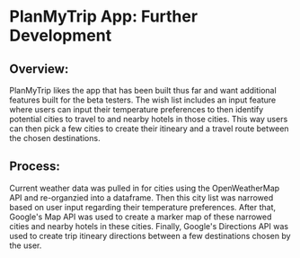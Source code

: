 # PlanMyTrip App: Further Development

## Overview:
PlanMyTrip likes the app that has been built thus far and want additional features built for the beta testers. The wish list includes an input feature where users can input their temperature preferences to then identify potential cities to travel to and nearby hotels in those cities. This way users can then pick a few cities to create their itineary and a travel route between the chosen destinations.

## Process:
Current weather data was pulled in for cities using the OpenWeatherMap API and re-organzied into a dataframe. Then this city list was narrowed based on user input regarding their temperature preferences. After that, Google's Map API was used to create a marker map of these narrowed cities and nearby hotels in these cities. Finally, Google's Directions API was used to create trip itineary directions between a few destinations chosen by the user.
